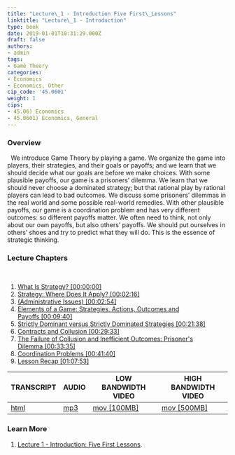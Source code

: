 ```yaml
---
title: "Lecture\_1 - Introduction Five First\_Lessons"
linktitle: "Lecture\_1 - Introduction"
type: book
date: 2019-01-01T10:31:29.000Z
draft: false
authors:
- admin
tags:
- Game Theory
categories:
- Economics
- Economics, Other
cip_code: '45.0601'
weight: 1
cips:
- 45.06) Economics
- 45.0601) Economics, General
---
```


### Overview
 
We introduce Game Theory by playing a game. We organize the game into players, their strategies, and their goals or payoffs; and we learn that we should decide what our goals are before we make choices. With some plausible payoffs, our game is a prisoners’ dilemma. We learn that we should never choose a dominated strategy; but that rational play by rational players can lead to bad outcomes. We discuss some prisoners’ dilemmas in the real world and some possible real-world remedies. With other plausible payoffs, our game is a coordination problem and has very different outcomes: so different payoffs matter. We often need to think, not only about our own payoffs, but also others’ payoffs. We should put ourselves in others’ shoes and try to predict what they will do. This is the essence of strategic thinking.

### Lecture Chapters
 
1. [What Is Strategy? [00:00:00]](https://oyc.yale.edu/economics/econ-159/lecture-1#)
2. [Strategy: Where Does It Apply? [00:02:16]](https://oyc.yale.edu/economics/econ-159/lecture-1#)
3. [(Administrative Issues) [00:02:54]](https://oyc.yale.edu/economics/econ-159/lecture-1#)
4. [Elements of a Game: Strategies, Actions, Outcomes and Payoffs [00:09:40]](https://oyc.yale.edu/economics/econ-159/lecture-1#)
5. [Strictly Dominant versus Strictly Dominated Strategies [00:21:38]](https://oyc.yale.edu/economics/econ-159/lecture-1#)
6. [Contracts and Collusion [00:29:33]](https://oyc.yale.edu/economics/econ-159/lecture-1#)
7. [The Failure of Collusion and Inefficient Outcomes: Prisoner's Dilemma [00:33:35]](https://oyc.yale.edu/economics/econ-159/lecture-1#)
8. [Coordination Problems [00:41:40]](https://oyc.yale.edu/economics/econ-159/lecture-1#)
9. [Lesson Recap [01:07:53]](https://oyc.yale.edu/economics/econ-159/lecture-1#)

| TRANSCRIPT | AUDIO | LOW BANDWIDTH VIDEO | HIGH BANDWIDTH VIDEO |
| - | - | - | - |
[html](https://oyc.yale.edu/economics/econ-159/lecture-1?width=800px&height=600px&inline=true#colorbox-inline-1725096696) | [mp3](http://openmedia.yale.edu/cgi-bin/open_yale/media_downloader.cgi?file=/courses/fall07/econ159/mp3/econ159_01_090507.mp3) | [mov [100MB]](http://openmedia.yale.edu/cgi-bin/open_yale/media_downloader.cgi?file=/courses/fall07/econ159/mov/chapters/econ159_01_090507.mov) | [mov [500MB]](http://openmedia.yale.edu/cgi-bin/open_yale/media_downloader.cgi?file=/courses/fall07/econ159/medium/econ159_01_090507.mov) |

### Learn More

1. [Lecture 1 - Introduction: Five First Lessons](https://oyc.yale.edu/economics/econ-159/lecture-1).